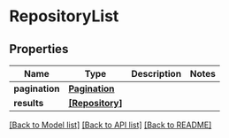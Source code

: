 # RepositoryList


## Properties
Name | Type | Description | Notes
------------ | ------------- | ------------- | -------------
**pagination** | [**Pagination**](Pagination.md) |  | 
**results** | [**[Repository]**](Repository.md) |  | 

[[Back to Model list]](../README.md#documentation-for-models) [[Back to API list]](../README.md#documentation-for-api-endpoints) [[Back to README]](../README.md)


